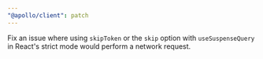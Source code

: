 ```yaml
---
"@apollo/client": patch
---
```


Fix an issue where using `skipToken` or the `skip` option with `useSuspenseQuery` in React's strict mode would perform a network request.
